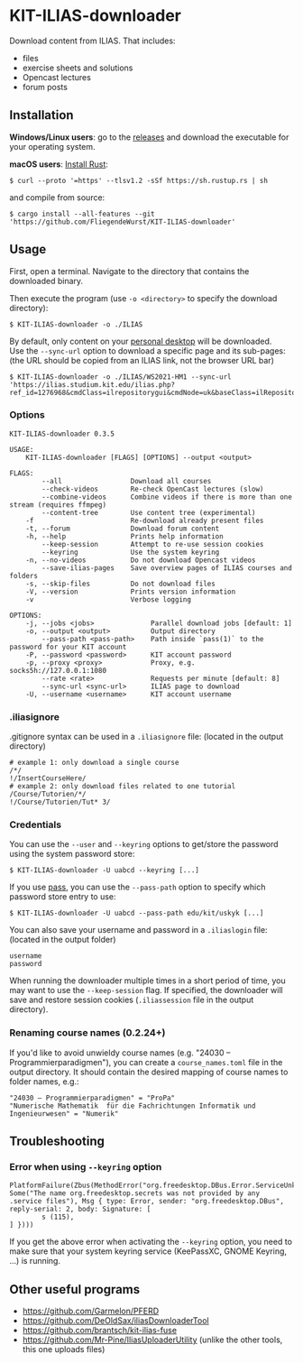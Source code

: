 # KIT-ILIAS-downloader

Download content from ILIAS. That includes:

* files
* exercise sheets and solutions
* Opencast lectures
* forum posts

## Installation

**Windows/Linux users**: go to the [releases](../../releases) and download the executable for your operating system.   

**macOS users**: 
[Install Rust](https://www.rust-lang.org/tools/install):
```
$ curl --proto '=https' --tlsv1.2 -sSf https://sh.rustup.rs | sh
```
and compile from source:
```
$ cargo install --all-features --git 'https://github.com/FliegendeWurst/KIT-ILIAS-downloader'
```

## Usage

First, open a terminal. Navigate to the directory that contains the downloaded binary.

Then execute the program (use `-o <directory>` to specify the download directory):

```
$ KIT-ILIAS-downloader -o ./ILIAS
```

By default, only content on your [personal desktop](https://ilias.studium.kit.edu/ilias.php?baseClass=ilPersonalDesktopGUI&cmd=jumpToSelectedItems) will be downloaded.  
Use the `--sync-url` option to download a specific page and its sub-pages: (the URL should be copied from an ILIAS link, not the browser URL bar)

```
$ KIT-ILIAS-downloader -o ./ILIAS/WS2021-HM1 --sync-url 'https://ilias.studium.kit.edu/ilias.php?ref_id=1276968&cmdClass=ilrepositorygui&cmdNode=uk&baseClass=ilRepositoryGUI'
```

### Options

```
KIT-ILIAS-downloader 0.3.5

USAGE:
    KIT-ILIAS-downloader [FLAGS] [OPTIONS] --output <output>

FLAGS:
        --all                 Download all courses
        --check-videos        Re-check OpenCast lectures (slow)
        --combine-videos      Combine videos if there is more than one stream (requires ffmpeg)
        --content-tree        Use content tree (experimental)
    -f                        Re-download already present files
    -t, --forum               Download forum content
    -h, --help                Prints help information
        --keep-session        Attempt to re-use session cookies
        --keyring             Use the system keyring
    -n, --no-videos           Do not download Opencast videos
        --save-ilias-pages    Save overview pages of ILIAS courses and folders
    -s, --skip-files          Do not download files
    -V, --version             Prints version information
    -v                        Verbose logging

OPTIONS:
    -j, --jobs <jobs>              Parallel download jobs [default: 1]
    -o, --output <output>          Output directory
        --pass-path <pass-path>    Path inside `pass(1)` to the password for your KIT account
    -P, --password <password>      KIT account password
    -p, --proxy <proxy>            Proxy, e.g. socks5h://127.0.0.1:1080
        --rate <rate>              Requests per minute [default: 8]
        --sync-url <sync-url>      ILIAS page to download
    -U, --username <username>      KIT account username
```

### .iliasignore

.gitignore syntax can be used in a `.iliasignore` file: (located in the output directory)
```ignore
# example 1: only download a single course
/*/
!/InsertCourseHere/
# example 2: only download files related to one tutorial
/Course/Tutorien/*/
!/Course/Tutorien/Tut* 3/
```

### Credentials

You can use the `--user` and `--keyring` options to get/store the password using the system password store:
```
$ KIT-ILIAS-downloader -U uabcd --keyring [...]
```

If you use [pass](https://www.passwordstore.org/), you can use the `--pass-path` option to specify which password store entry to use:
```
$ KIT-ILIAS-downloader -U uabcd --pass-path edu/kit/uskyk [...]
```

You can also save your username and password in a `.iliaslogin` file: (located in the output folder)
```
username
password
```

When running the downloader multiple times in a short period of time, you may want to use the `--keep-session` flag.
If specified, the downloader will save and restore session cookies (`.iliassession` file in the output directory).

### Renaming course names (0.2.24+)
If you'd like to avoid unwieldy course names (e.g. "24030 – Programmierparadigmen"), you can create a `course_names.toml` file in the output directory. It should contain the desired mapping of course names to folder names, e.g.:
```
"24030 – Programmierparadigmen" = "ProPa"
"Numerische Mathematik  für die Fachrichtungen Informatik und Ingenieurwesen" = "Numerik"
```

## Troubleshooting
### Error when using `--keyring` option
```
PlatformFailure(Zbus(MethodError("org.freedesktop.DBus.Error.ServiceUnknown", Some("The name org.freedesktop.secrets was not provided by any .service files"), Msg { type: Error, sender: "org.freedesktop.DBus", reply-serial: 2, body: Signature: [
        s (115),
] })))
```
If you get the above error when activating the `--keyring` option, you need to make sure that your system keyring service (KeePassXC, GNOME Keyring, ...) is running.

## Other useful programs

- https://github.com/Garmelon/PFERD
- https://github.com/DeOldSax/iliasDownloaderTool
- https://github.com/brantsch/kit-ilias-fuse
- https://github.com/Mr-Pine/IliasUploaderUtility (unlike the other tools, this one uploads files)

